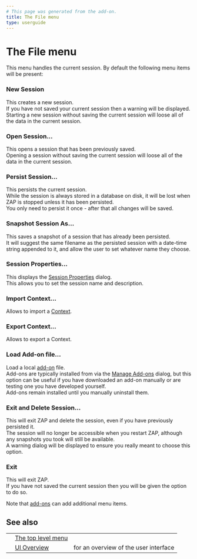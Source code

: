```yaml
---
# This page was generated from the add-on.
title: The File menu
type: userguide
---
```


# The File menu

This menu handles the current session. By default the following menu items will be present:

### New Session

This creates a new session.  
If you have not saved your current session then a warning will be displayed.  
Starting a new session without saving the current session will loose all of the data in the current session.

### Open Session...

This opens a session that has been previously saved.  
Opening a session without saving the current session will loose all of the data in the current session.

### Persist Session...

This persists the current session.  
While the session is always stored in a database on disk, it will be lost when ZAP is stopped unless it has been persisted.  
You only need to persist it once - after that all changes will be saved.

### Snapshot Session As...

This saves a snapshot of a session that has already been persisted.  
It will suggest the same filename as the persisted session with a date-time string appended to it, and allow the user to set whatever name they choose.

### Session Properties...

This displays the [Session Properties](/docs/desktop/ui/dialogs/session/) dialog.  
This allows you to set the session name and description.

### Import Context...

Allows to import a [Context](/docs/desktop/start/features/contexts/).

### Export Context...

Allows to export a Context.

### Load Add-on file...

Load a local [add-on](/docs/desktop/start/features/addons/) file.  
Add-ons are typically installed from via the [Manage Add-ons](/docs/desktop/ui/dialogs/manageaddons/) dialog, but this option can be useful if you have downloaded an add-on manually or are testing one you have developed yourself.  
Add-ons remain installed until you manually uninstall them.

### Exit and Delete Session...

This will exit ZAP and delete the session, even if you have previously persisted it.  
The session will no longer be accessible when you restart ZAP, although any snapshots you took will still be available.  
A warning dialog will be displayed to ensure you really meant to choose this option.

### Exit

This will exit ZAP.  
If you have not saved the current session then you will be given the option to do so.

Note that [add-ons](/docs/desktop/start/features/addons/) can add additional menu items.

## See also

|     |                                                |                                       |
| --- | ---------------------------------------------- | ------------------------------------- |
|     | [The top level menu](/docs/desktop/ui/tlmenu/) |                                       |
|     | [UI Overview](/docs/desktop/ui/)               | for an overview of the user interface |
